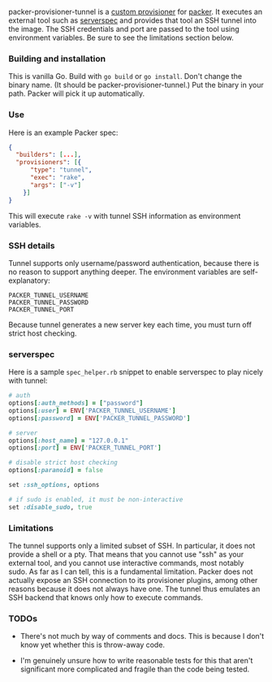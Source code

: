 packer-provisioner-tunnel is a [custom provisioner](https://www.packer.io/docs/extend/provisioner.html) for [packer](https://www.packer.io/).
It executes an external tool such as [serverspec](http://serverspec.org/) and provides that tool an SSH tunnel into the image.
The SSH credentials and port are passed to the tool using environment variables.
Be sure to see the limitations section below.


### Building and installation

This is vanilla Go. Build with `go build` or `go install`. Don't change the binary name. (It should be packer-provisioner-tunnel.) Put the binary in your path. Packer will pick it up automatically.


### Use

Here is an example Packer spec:

```json
{
  "builders": [...],
  "provisioners": [{
      "type": "tunnel",
      "exec": "rake",
      "args": ["-v"]
    }]
}
```

This will execute `rake -v` with tunnel SSH information as environment variables.


### SSH details

Tunnel supports only username/password authentication, because there is no reason to support anything deeper. The environment variables are self-explanatory:

```
PACKER_TUNNEL_USERNAME
PACKER_TUNNEL_PASSWORD
PACKER_TUNNEL_PORT
```

Because tunnel generates a new server key each time, you must turn off strict host checking.


### serverspec

Here is a sample `spec_helper.rb` snippet to enable serverspec to play nicely with tunnel:

```ruby
# auth
options[:auth_methods] = ["password"]
options[:user] = ENV['PACKER_TUNNEL_USERNAME']
options[:password] = ENV['PACKER_TUNNEL_PASSWORD']

# server
options[:host_name] = "127.0.0.1"
options[:port] = ENV['PACKER_TUNNEL_PORT']

# disable strict host checking
options[:paranoid] = false

set :ssh_options, options

# if sudo is enabled, it must be non-interactive
set :disable_sudo, true
```


### Limitations

The tunnel supports only a limited subset of SSH. In particular, it does not provide a shell or a pty. That means that you cannot use "ssh" as your external tool, and you cannot use interactive commands, most notably sudo. As far as I can tell, this is a fundamental limitation. Packer does not actually expose an SSH connection to its provisioner plugins, among other reasons because it does not always have one. The tunnel thus emulates an SSH backend that knows only how to execute commands.


### TODOs

* There's not much by way of comments and docs. This is because I don't know yet whether this is throw-away code.

* I'm genuinely unsure how to write reasonable tests for this that aren't significant more complicated and fragile than the code being tested.
